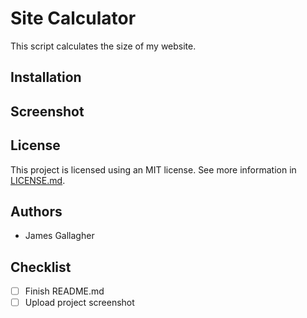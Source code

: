 # Site Calculator

This script calculates the size of my website.

## Installation

## Screenshot

## License

This project is licensed using an MIT license. See more information in [LICENSE.md](https://github.com/jamesgoca/garfield-cli/blob/master/LICENSE.md).

## Authors

- James Gallagher

## Checklist

- [ ] Finish README.md
- [ ] Upload project screenshot
